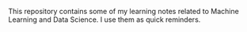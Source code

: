This repository contains some of my learning notes related to Machine Learning and Data Science. I use them as quick reminders.
